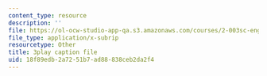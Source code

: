 ```yaml
---
content_type: resource
description: ''
file: https://ol-ocw-studio-app-qa.s3.amazonaws.com/courses/2-003sc-engineering-dynamics-fall-2011/18f89edb2a7251b7ad88838ceb2da2f4_9CPA6WG6mRo.vtt
file_type: application/x-subrip
resourcetype: Other
title: 3play caption file
uid: 18f89edb-2a72-51b7-ad88-838ceb2da2f4
---
```

